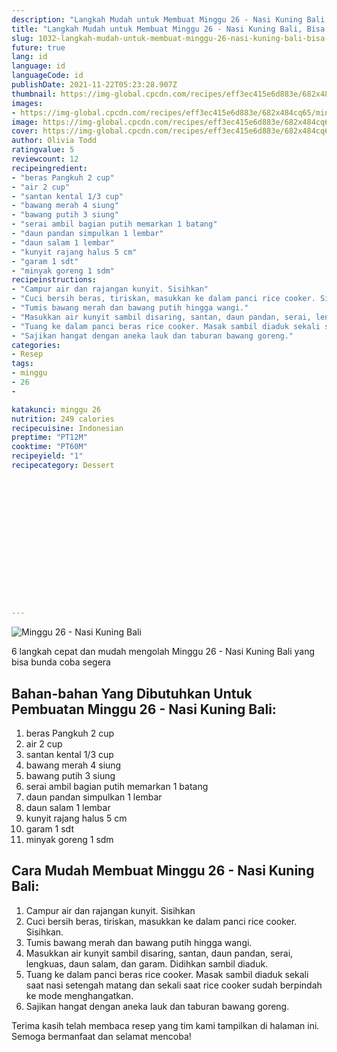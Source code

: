 ```yaml
---
description: "Langkah Mudah untuk Membuat Minggu 26 - Nasi Kuning Bali, Bisa Manjain Lidah"
title: "Langkah Mudah untuk Membuat Minggu 26 - Nasi Kuning Bali, Bisa Manjain Lidah"
slug: 1032-langkah-mudah-untuk-membuat-minggu-26-nasi-kuning-bali-bisa-manjain-lidah
future: true
lang: id
language: id
languageCode: id
publishDate: 2021-11-22T05:23:28.907Z 
thumbnail: https://img-global.cpcdn.com/recipes/eff3ec415e6d883e/682x484cq65/minggu-26-nasi-kuning-bali-foto-resep-utama.webp
images:
- https://img-global.cpcdn.com/recipes/eff3ec415e6d883e/682x484cq65/minggu-26-nasi-kuning-bali-foto-resep-utama.webp
image: https://img-global.cpcdn.com/recipes/eff3ec415e6d883e/682x484cq65/minggu-26-nasi-kuning-bali-foto-resep-utama.webp
cover: https://img-global.cpcdn.com/recipes/eff3ec415e6d883e/682x484cq65/minggu-26-nasi-kuning-bali-foto-resep-utama.webp
author: Olivia Todd
ratingvalue: 5
reviewcount: 12
recipeingredient:
- "beras Pangkuh 2 cup"
- "air 2 cup"
- "santan kental 1/3 cup"
- "bawang merah 4 siung"
- "bawang putih 3 siung"
- "serai ambil bagian putih memarkan 1 batang"
- "daun pandan simpulkan 1 lembar"
- "daun salam 1 lembar"
- "kunyit rajang halus 5 cm"
- "garam 1 sdt"
- "minyak goreng 1 sdm"
recipeinstructions:
- "Campur air dan rajangan kunyit. Sisihkan"
- "Cuci bersih beras, tiriskan, masukkan ke dalam panci rice cooker. Sisihkan."
- "Tumis bawang merah dan bawang putih hingga wangi."
- "Masukkan air kunyit sambil disaring, santan, daun pandan, serai, lengkuas, daun salam, dan garam. Didihkan sambil diaduk."
- "Tuang ke dalam panci beras rice cooker. Masak sambil diaduk sekali saat nasi setengah matang dan sekali saat rice cooker sudah berpindah ke mode menghangatkan."
- "Sajikan hangat dengan aneka lauk dan taburan bawang goreng."
categories:
- Resep
tags:
- minggu
- 26
- 

katakunci: minggu 26  
nutrition: 249 calories
recipecuisine: Indonesian
preptime: "PT12M"
cooktime: "PT60M"
recipeyield: "1"
recipecategory: Dessert


     
    
    
    
    
    
    
    
    
    
    
      
    
---
```



![Minggu 26 - Nasi Kuning Bali](https://img-global.cpcdn.com/recipes/eff3ec415e6d883e/682x484cq65/minggu-26-nasi-kuning-bali-foto-resep-utama.webp)

6 langkah cepat dan mudah mengolah  Minggu 26 - Nasi Kuning Bali yang bisa bunda coba segera

<!--inarticleads1-->

## Bahan-bahan Yang Dibutuhkan Untuk Pembuatan Minggu 26 - Nasi Kuning Bali:

1. beras Pangkuh 2 cup
1. air 2 cup
1. santan kental 1/3 cup
1. bawang merah 4 siung
1. bawang putih 3 siung
1. serai ambil bagian putih memarkan 1 batang
1. daun pandan simpulkan 1 lembar
1. daun salam 1 lembar
1. kunyit rajang halus 5 cm
1. garam 1 sdt
1. minyak goreng 1 sdm



<!--inarticleads2-->

## Cara Mudah Membuat Minggu 26 - Nasi Kuning Bali:

1. Campur air dan rajangan kunyit. Sisihkan
1. Cuci bersih beras, tiriskan, masukkan ke dalam panci rice cooker. Sisihkan.
1. Tumis bawang merah dan bawang putih hingga wangi.
1. Masukkan air kunyit sambil disaring, santan, daun pandan, serai, lengkuas, daun salam, dan garam. Didihkan sambil diaduk.
1. Tuang ke dalam panci beras rice cooker. Masak sambil diaduk sekali saat nasi setengah matang dan sekali saat rice cooker sudah berpindah ke mode menghangatkan.
1. Sajikan hangat dengan aneka lauk dan taburan bawang goreng.




Terima kasih telah membaca resep yang tim kami tampilkan di halaman ini. Semoga bermanfaat dan selamat mencoba!
